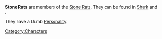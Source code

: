 **Stone Rats** are members of the [Stone Rats](Stone_Rats.md "wikilink").
They can be found in [Shark](Shark.md "wikilink") and [](Stone_Rat_Village.md).

They have a Dumb [Personality](Personality.md "wikilink").

[Category:Characters](Category:Characters "wikilink")